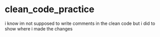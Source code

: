 # clean_code_practice
 i know im not supposed to write comments in the clean code but i did to show where i made the changes
